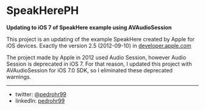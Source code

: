 SpeakHerePH
===========

**Updating to iOS 7 of SpeakHere example using AVAudioSession**

This project is an updating of the example SpeakHere created by Apple for iOS devices. Exactly the version 2.5 (2012-09-10) in [developer.apple.com](https://developer.apple.com/library/ios/samplecode/SpeakHere/Introduction/Intro.html "SpeakHere Apple project")

The project made by Apple in 2012 used Audio Session, however Audio Session is deprecated in iOS 7. For that reason, I updated this project with AVAudioSession for iOS 7.0 SDK, so I eliminated these deprecated warnings.

***

* twitter: [@pedrohr99](https://twitter.com/pedrohr99 "twitter pedroh")
* linkedIn: [pedrohr99](http://www.linkedin.com/in/pedrohr99 "linkedIn pedroh")
